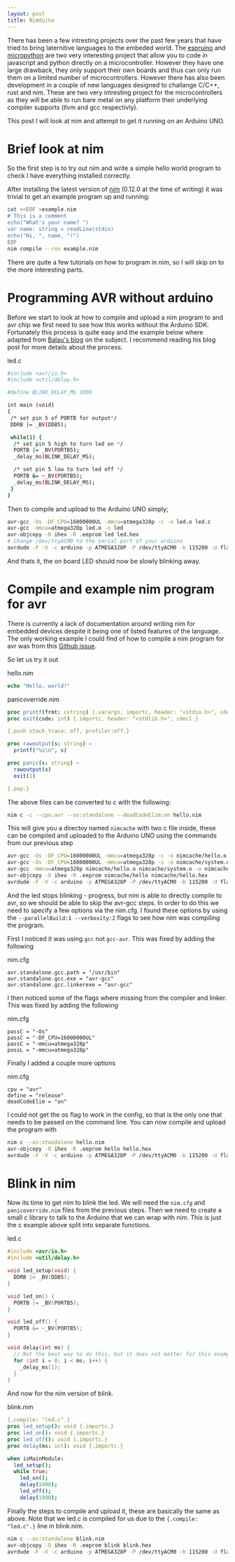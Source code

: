 ```yaml
---
layout: post
title: Nimduino
---
```


There has been a few intresting projects over the past few years that have tried to bring laternitive languages to the embeded world. The [espruino](http://www.espruino.com/) and [micropython](https://micropython.org/) are two very interesting project that allow you to code in javascript and python directly on a microcontroller. However they have one large drawback, they only support their own boards and thus can only run them on a limited number of microcontrollers. However there has also been development in a couple of new languages designed to challange C/C++, rust and nim. These are two very intresting project for the microcontrollers as they will be able to run bare metal on any platform their underlying compiler supports (llvm and gcc respectivly).

This post I will look at nim and attempt to get it running on an Arduino UNO.

Brief look at nim
=================

So the first step is to try out nim and write a simple hello world program to check I have everything installed correctly.

After installing the latest version of [nim](http://nim-lang.org/download.html) (0.12.0 at the time of writing) it was trivial to get an example program up and running:

```bash
cat <<EOF >example.nim
# This is a comment
echo("What's your name? ")
var name: string = readLine(stdin)
echo("Hi, ", name, "!")
EOF
nim compile --run example.nim
```

There are quite a few tutorials on how to program in nim, so I will skip on to the more interesting parts.

Programming AVR without arduino
===============================

Before we start to look at how to compile and upload a nim program to and avr chip we first need to see how this works without the Arduino SDK. Fortunately this process is quite easy and the example below where adapted from [Balau's blog](https://balau82.wordpress.com/2011/03/29/programming-arduino-uno-in-pure-c/) on the subject. I recommend reading his blog post for more details about the process.

<div class="code-header">led.c</div>

```bash
#include <avr/io.h>
#include <util/delay.h>

#define BLINK_DELAY_MS 1000

int main (void)
{
 /* set pin 5 of PORTB for output*/
 DDRB |= _BV(DDB5);

 while(1) {
  /* set pin 5 high to turn led on */
  PORTB |= _BV(PORTB5);
  _delay_ms(BLINK_DELAY_MS);

  /* set pin 5 low to turn led off */
  PORTB &= ~_BV(PORTB5);
  _delay_ms(BLINK_DELAY_MS);
 }
}
```

Then to compile and upload to the Arduino UNO simply;

```bash
avr-gcc -Os -DF_CPU=16000000UL -mmcu=atmega328p -c -o led.o led.c
avr-gcc -mmcu=atmega328p led.o -o led
avr-objcopy -O ihex -R .eeprom led led.hex
# Change /dev/ttyACM0 to the serial port of your arduino
avrdude -F -V -c arduino -p ATMEGA328P -P /dev/ttyACM0 -b 115200 -U flash:w:led.hex
```

And thats it, the on board LED should now be slowly blinking away.

Compile and example nim program for avr
=======================================

There is currently a lack of documentation around writing nim for embedded devices despite it being one of listed features of the language. The only working example I could find of how to compile a nim program for avr was from this  [Github issue](https://github.com/nim-lang/Nim/issues/1964).

So let us try it out

<div class="code-header">hello.nim</div>

```nim
echo "Hello, world!"
```

<div class="code-header">panicoverride.nim</div>

```nim
proc printf(frmt: cstring) {.varargs, importc, header: "<stdio.h>", cdecl.}
proc exit(code: int) {.importc, header: "<stdlib.h>", cdecl.}

{.push stack_trace: off, profiler:off.}

proc rawoutput(s: string) =
  printf("%s\n", s)

proc panic(s: string) =
  rawoutput(s)
  exit(1)

{.pop.}
```

The above files can be converted to c with the following:

```bash
nim c -c --cpu:avr --os:standalone --deadCodeElim:on hello.nim
```

This will give you a directoy named `nimcache` with two c file inside, these can be compiled and uploaded to the Arduino UNO using the commands from our previous step

```bash
avr-gcc -Os -DF_CPU=16000000UL -mmcu=atmega328p -c -o nimcache/hello.o nimcache/hello.c
avr-gcc -Os -DF_CPU=16000000UL -mmcu=atmega328p -c -o nimcache/system.o nimcache/system.c
avr-gcc -mmcu=atmega328p nimcache/hello.o nimcache/system.o -o nimcache/hello
avr-objcopy -O ihex -R .eeprom nimcache/hello nimcache/hello.hex
avrdude -F -V -c arduino -p ATMEGA328P -P /dev/ttyACM0 -b 115200 -U flash:w:nimcache/hello.hex
```

And the led stops blinking - progress, but nim is able to directly compile to avr, so we should be able to skip the avr-gcc steps. In order to do this we need to specify a few options via the nim.cfg. I found these options by using the `--parallelBuild:1 --verbosity:2` flags to see how nim was compiling the program.

First I noticed it was using `gcc` not `gcc-avr`. This was fixed by adding the following

<div class="code-header">nim.cfg</div>

```
avr.standalone.gcc.path = "/usr/bin"
avr.standalone.gcc.exe = "avr-gcc"
avr.standalone.gcc.linkerexe = "avr-gcc"
```

I then noticed some of the flags where missing from the compiler and linker. This was fixed by adding the following

<div class="code-header">nim.cfg</div>

```
passC = "-Os"
passC = "-DF_CPU=16000000UL"
passC = "-mmcu=atmega328p"
passL = "-mmcu=atmega328p"
```

Finally I added a couple more options

<div class="code-header">nim.cfg</div>

```
cpu = "avr"
define = "release"
deadCodeElim = "on"
```

I could not get the os flag to work in the config, so that is the only one that needs to be passed on the command line. You can now compile and upload the program with

```bash
nim c --os:standalone hello.nim
avr-objcopy -O ihex -R .eeprom hello hello.hex
avrdude -F -V -c arduino -p ATMEGA328P -P /dev/ttyACM0 -b 115200 -U flash:w:hello.hex
```

Blink in nim
===============

Now its time to get nim to blink the led. We will need the `nim.cfg` and `panicoverride.nim` files from the previous steps. Then we need to create a small c library to talk to the Arduino that we can wrap with nim. This is just the c example above split into separate functions.

<div class="code-header">led.c</div>

```c
#include <avr/io.h>
#include <util/delay.h>

void led_setup(void) {
  DDRB |= _BV(DDB5);
}

void led_on() {
  PORTB |= _BV(PORTB5);
}

void led_off() {
  PORTB &= ~_BV(PORTB5);
}

void delay(int ms) {
  // Not the best way to do this, but it does not matter for this example
  for (int i = 0; i < ms; i++) {
    _delay_ms(1);
  }
}
```

And now for the nim version of blink.

<div class="code-header">blink.nim</div>

```nim
{.compile: "led.c".}
proc led_setup(): void {.importc.}
proc led_on(): void {.importc.}
proc led_off(): void {.importc.}
proc delay(ms: int): void {.importc.}

when isMainModule:
  led_setup();
  while true:
    led_on();
    delay(1000);
    led_off();
    delay(1000);
```

Finally the steps to compile and upload it, these are basically the same as above. Note that we led.c is compiled for us due to the  `{.compile: "led.c".}` line in blink.nim.

```bash
nim c --os:standalone blink.nim
avr-objcopy -O ihex -R .eeprom blink blink.hex
avrdude -F -V -c arduino -p ATMEGA328P -P /dev/ttyACM0 -b 115200 -U flash:w:blink.hex
```
